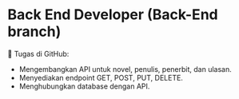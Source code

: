 # Back End Developer (Back-End branch)
📍 Tugas di GitHub:

- Mengembangkan API untuk novel, penulis, penerbit, dan ulasan.
- Menyediakan endpoint GET, POST, PUT, DELETE.
- Menghubungkan database dengan API.
